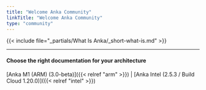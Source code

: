 ```yaml
---
title: "Welcome Anka Community"
linkTitle: "Welcome Anka Community"
type: "community"
---
```


{{< include file="_partials/What Is Anka/_short-what-is.md" >}}

---

#### Choose the right documentation for your architecture

[Anka M1 (ARM) (3.0-beta)]({{< relref "arm" >}}) | [Anka Intel (2.5.3 / Build Cloud 1.20.0)]({{< relref "intel" >}})
